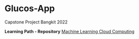 # Glucos-App
Capstone Project Bangkit 2022


<b>Learning Path - Repository</b>
<a href="https://github.com/suryah-11/Capstone-ML">
    Machine Learning
</a> 
<a href="#">
    Cloud Computing
</a> 
